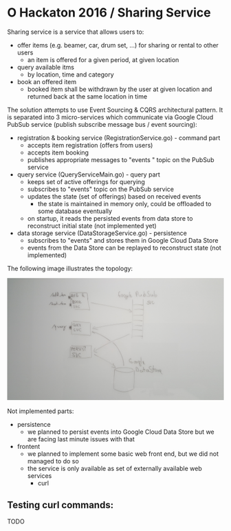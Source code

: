 O Hackaton 2016 / Sharing Service
===============================

Sharing service is a service that allows users to:

- offer items (e.g. beamer, car, drum set, ...) for sharing or rental to other
  users
    - an item is offered for a given period, at given location
- query available itms
    - by location, time and category  
- book an offered item
    - booked item shall be withdrawn by the user at given location and returned
      back at the same location in time

The solution attempts to use Event Sourcing & CQRS architectural pattern.
It is separated into 3 micro-services which communicate via Google
Cloud PubSub service (publish subscribe message bus / event sourcing):

- registration & booking service (RegistrationService.go) - command part
    - accepts item registration (offers from users)
    - accepts item booking
    - publishes appropriate messages to "events " topic on the PubSub service
- query service (QueryServiceMain.go) - query part
    - keeps set of active offerings for querying
    - subscribes to "events" topic on the PubSub service
    - updates the state (set of offerings) based on received events
        - the state is maintained in memory only, could be offloaded to some database eventually
    - on startup, it reads the persisted events from data store to reconstruct
      initial state (not implemented yet)
- data storage service (DataStorageService.go) - persistence
    - subscribes to "events" and stores them in Google Cloud Data Store
    - events from the Data Store can be replayed to reconstruct state (not implemented)

The following image illustrates the topology:

![topology](doc/topology.jpg "Topology")

Not implemented parts:
- persistence
   - we planned to persist events into Google Cloud Data Store but we are facing
     last minute issues with that
- frontent
   - we planned to implement some basic web front end, but we did not managed to
     do so
   - the service is only available as set of externally available web services
       - curl

Testing curl commands:
-------------------------

TODO



      

